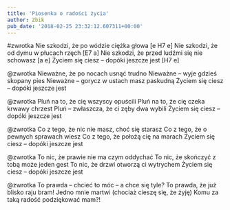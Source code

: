 ```yaml
---
title: 'Piosenka o radości życia'
author: Zbik
pub_date: '2018-02-25 23:32:12.607311+00:00'
---
```


#zwrotka
Nie szkodzi, że po wódzie ciężka głowa [e H7 e]
Nie szkodzi, że od dymu w płucach rzęch [E7 a]
Nie szkodzi, że przed ludźmi się nie schowasz [a e]
Życiem się ciesz – dopóki jeszcze jest [H7 e]

@zwrotka
Nieważne, że po nocach usnąć trudno
Nieważne – wyje gdzieś skopany pies
Nieważne – gorycz w ustach masz paskudną
Życiem się ciesz – dopóki jeszcze jest

@zwrotka
Pluń na to, że cię wszyscy opuścili
Pluń na to, że cię czeka krwawy chrzest
Pluń – zwłaszcza, że ci zęby dwa wybili
Życiem się ciesz – dopóki jeszcze jest

@zwrotka
Co z tego, że nic nie masz, choć się starasz
Co z tego, że o pewnych sprawach wiesz
Co z tego, że położą cię na marach
Życiem się ciesz – dopóki jeszcze jest

@zwrotka
To nic, że prawie nie ma czym oddychać
To nic, że skończyć z tobą może jeden gest
To nic, że drzwi otworzą ci wytrychem
Życiem się ciesz – dopóki jeszcze jest

@zwrotka
To prawda – chcieć to móc – a chce się tyle?
To prawda, że już blisko raju bram!
Jedno mnie martwi (chociaż cieszę się, że żyję)
Komu za taką radość podziękować mam?!